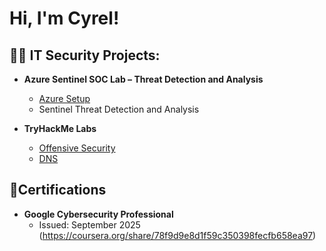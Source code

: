 
<h1>Hi, I'm Cyrel! </h1>

<h2>👨‍💻 IT Security Projects:</h2>



 - <b>Azure Sentinel SOC Lab – Threat Detection and Analysis </b>
     - [Azure Setup](https://github.com/ctembrina/Azure-Setup)
      - Sentinel Threat Detection and Analysis


  - <b>TryHackMe Labs </b>
      - [Offensive Security](https://github.com/ctembrina/Offensive-Security)
      - [DNS](https://github.com/ctembrina/Domain-Names)
 


<h2> 📜Certifications</h2>

 - <b>Google Cybersecurity Professional </b>
    - Issued: September 2025 (https://coursera.org/share/78f9d9e8d1f59c350398fecfb658ea97)
      
      
        
       



<!--
**joshmadakor1/joshmadakor1** is a ✨ _special_ ✨ repository because its `README.md` (this file) appears on your GitHub profile.

Here are some ideas to get you started:

- 🔭 I’m currently working on ...
- 🌱 I’m currently learning ...
- 👯 I’m looking to collaborate on ...
- 🤔 I’m looking for help with ...
- 💬 Ask me about ...
- 📫 How to reach me: ...
- 😄 Pronouns: ...
- ⚡ Fun fact: ...
-->
